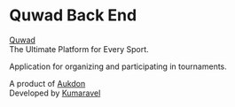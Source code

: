 # Quwad Back End

[Quwad](https://quwad.com)  
The Ultimate Platform for Every Sport.  

Application for organizing and participating in tournaments.  

A product of [Aukdon](https://aukdon.com)  
Developed by [Kumaravel](https://kumaravelsundar.com)  